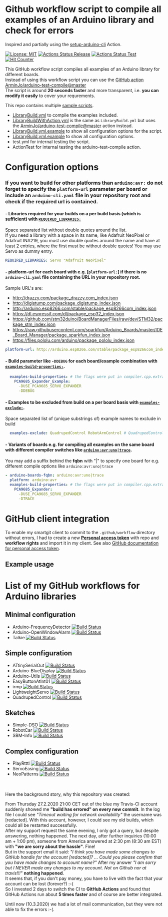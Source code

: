 # Github workflow script to compile all examples of an Arduino library and check for errors
Inspired and partially using the [setup-arduino-cli](https://github.com/arduino/setup-arduino-cli) Action.

[![License: MIT](https://img.shields.io/badge/License-MIT-blue.svg)](https://spdx.org/licenses/MIT.html)
[![Actions Status Release](https://github.com/ArminJo/Github-Actions/workflows/LibraryBuild/badge.svg)](https://github.com/ArminJo/Github-Actions/actions)
[![Actions Status Test](https://github.com/ArminJo/Github-Actions/workflows/test/badge.svg)](https://github.com/ArminJo/Github-Actions/actions)
[![Hit Counter](https://hitcounter.pythonanywhere.com/count/tag.svg?url=https%3A%2F%2Fgithub.com%2FArminJo%2FGithub-Actions-Test)](https://github.com/brentvollebregt/hit-counter)

This GitHub workflow script compiles all examples of an Arduino library for different boards.<br/>
Instead of using this workflow script you can use the [GitHub action ArminJo/arduino-test-compile@master](https://github.com/ArminJo/arduino-test-compile)<br/>
The script is around **20 seconds faster** and more transparent, i.e. **you can modify it easily** to cover your requrements.<br/>

This repo contains multiple [sample scripts](https://github.com/ArminJo/Github-Actions/tree/master/.github/workflows).
- [LibraryBuild.yml](https://raw.githubusercontent.com/ArminJo/Github-Actions/master/.github/workflows/LibraryBuild.yml) to compile the examples included.
- [LibraryBuildWithAction.yml](https://raw.githubusercontent.com/ArminJo/Github-Actions/master/.github/workflows/LibraryBuildWithAction.yml) is the same as `LibraryBuild.yml` but uses the [ArminJo/arduino-test-compile@master](https://github.com/ArminJo/arduino-test-compile) action instead.
- [LibraryBuild.yml.example](https://raw.githubusercontent.com/ArminJo/Github-Actions/master/.github/workflows/LibraryBuild.yml.example) to show all configuration options for the script.
- [LibraryBuild.yml.example](https://raw.githubusercontent.com/ArminJo/Github-Actions/master/.github/workflows/LibraryBuild.yml.example) to show all configuration options.
- test.yml for internal testing the script.
- ActionTest for internal testing the arduino-test-compile action.

# Configuration options
### If you want to build for other platforms than `arduino:avr:` do not forget to specify the `platform-url` parameter per board **or** include an `arduino-cli.yaml` file in your repository root and check if the required url is contained.

#### - **Libraries** required for your builds on a per build basis (which is sufficient) with [`REQUIRED_LIBRARIES:`](https://github.com/ArminJo/Github-Actions/blob/master/.github/workflows/LibraryBuild.yml.example#L25)<br/>
Space separated list without double quotes around the list.<br/>
If you need a library with a space in its name, like Adafruit NeoPixel or Adafruit INA219, you must use double quotes
around the name and have at least 2 entries, where the first must be without double quotes! You may use Servo as dummy entry.

```yaml
REQUIRED_LIBRARIES: Servo "Adafruit NeoPixel"
```

#### - **platform-url** for each board with e.g. [`platform-url:`] if there is no `arduino-cli.yaml` file containing the URL in your repository root.
Sample URL's are:
- http://drazzy.com/package_drazzy.com_index.json
- http://digistump.com/package_digistump_index.json
- http://arduino.esp8266.com/stable/package_esp8266com_index.json
- https://dl.espressif.com/dl/package_esp32_index.json
- https://github.com/stm32duino/BoardManagerFiles/raw/dev/STM32/package_stm_index.json
- https://raw.githubusercontent.com/sparkfun/Arduino_Boards/master/IDE_Board_Manager/package_sparkfun_index.json
- https://files.pololu.com/arduino/package_pololu_index.json

```yaml
platform-url: http://arduino.esp8266.com/stable/package_esp8266com_index.json
```

#### - **Build parameter** like `-DDEBUG` for each board/example combination with [`examples-build-properties:`](https://github.com/ArminJo/Github-Actions/blob/master/.github/workflows/LibraryBuild.yml.example#L62).

```yaml
  examples-build-properties: # the flags were put in compiler.cpp.extra_flags
    PCA9685_Expander_Example:
      -DUSE_PCA9685_SERVO_EXPANDER
      -DDEBUG
```

#### - Examples to be **excluded from build** on a per board basis with [`examples-exclude:`](https://github.com/ArminJo/Github-Actions/blob/master/.github/workflows/LibraryBuild.yml.example#L96).
Space separated list of (unique substrings of) example names to exclude in build

```yaml
  examples-exclude: QuadrupedControl RobotArmControl # QuadrupedControl and RobotArmControl because of missing EEprom
```

#### - **Variants of boards** e.g. for compiling all examples on the same board with different compiler switches like [`arduino:avr:uno|trace`](https://github.com/ArminJo/Github-Actions/blob/master/.github/workflows/LibraryBuild.yml.example#L68).
You may add a suffix behind the **fqbn** with "|" to specify one board for e.g. different compile options like `arduino:avr:uno|trace`

```yaml
- arduino-boards-fqbn: arduino:avr:uno|trace
  platform: arduino:avr
  examples-build-properties: # the flags were put in compiler.cpp.extra_flags
    PCA9685_Expander:
      -DUSE_PCA9685_SERVO_EXPANDER
      -DTRACE
```

# GitHub client integration
To enable my smartgit client to commit to the `.github/workflow` directory without errors, I had to create a new [**Personal access token**](https://github.com/settings/tokens) with repo and **workflow rights** and import it in my client. See also [GitHub documentation for personal access token](https://help.github.com/en/github/authenticating-to-github/creating-a-personal-access-token-for-the-command-line).


## Example usage

# List of my GitHub workflows for Arduino libraries
## Minimal configuration
- Arduino-FrequencyDetector [![Build Status](https://github.com/ArminJo/Arduino-FrequencyDetector/workflows/LibraryBuild/badge.svg)](https://github.com/ArminJo/Arduino-FrequencyDetector/actions)
- Arduino-OpenWindowAlarm [![Build Status](https://github.com/ArminJo/Arduino-OpenWindowAlarm/workflows/LibraryBuild/badge.svg)](https://github.com/ArminJo/Arduino-OpenWindowAlarm/actions)
- Talkie [![Build Status](https://github.com/ArminJo/Talkie/workflows/LibraryBuild/badge.svg)](https://github.com/ArminJo/Talkie/actions)
## Simple configuration
- ATtinySerialOut [![Build Status](https://github.com/ArminJo/ATtinySerialOut/workflows/LibraryBuild/badge.svg)](https://github.com/ArminJo/ATtinySerialOut/actions)
- Arduino-BlueDisplay [![Build Status](https://github.com/ArminJo/Arduino-BlueDisplay/workflows/LibraryBuild/badge.svg)](https://github.com/ArminJo/Arduino-BlueDisplay/actions)
- Arduino-Utils [![Build Status](https://github.com/ArminJo/Arduino-Utils/workflows/LibraryBuild/badge.svg)](https://github.com/ArminJo/Arduino-Utils/actions)
- EasyButtonAtInt01 [![Build Status](https://github.com/ArminJo/EasyButtonAtInt01/workflows/LibraryBuild/badge.svg)](https://github.com/ArminJo/EasyButtonAtInt01/actions)
- irmp [![Build Status](https://github.com/ukw100/irmp/workflows/LibraryBuild/badge.svg)](https://github.com/ukw100/irmp/actions)
- LightweightServo [![Build Status](https://github.com/ArminJo/LightweightServo/workflows/LibraryBuild/badge.svg)](https://github.com/ArminJo/LightweightServo/actions)
- QuadrupedControl [![Build Status](https://github.com/ArminJo/QuadrupedControl/workflows/LibraryBuild/badge.svg)](https://github.com/ArminJo/QuadrupedControl/actions)

## Sketches
- Simple-DSO [![Build Status](https://github.com/ArminJo/Arduino-Simple-DSO/workflows/TestCompile/badge.svg)](https://github.com/ArminJo/Arduino-Simple-DSO/actions)
- RobotCar [![Build Status](https://github.com/ArminJo/Arduino-RobotCar/workflows/TestCompile/badge.svg)](https://github.com/ArminJo/Arduino-RobotCar/actions)
- SBM-Info [![Build Status](https://github.com/ArminJo/Smart-Battery-Module-Info_For_Arduino/workflows/TestCompile/badge.svg)](https://github.com/ArminJo/Smart-Battery-Module-Info_For_Arduino/actions)


## Complex configuration
- PlayRtttl [![Build Status](https://github.com/ArminJo/PlayRtttl/workflows/LibraryBuild/badge.svg)](https://github.com/ArminJo/PlayRtttl/actions)
- ServoEasing [![Build Status](https://github.com/ArminJo/ServoEasing/workflows/LibraryBuild/badge.svg)](https://github.com/ArminJo/ServoEasing/actions)
- NeoPatterns [![Build Status](https://github.com/ArminJo/NeoPatterns/workflows/LibraryBuild/badge.svg)](https://github.com/ArminJo/NeoPatterns/actions)

<br/><br/>Here the background story, why this repository was created:

From Thursday 27.2.2020 21:00 CET out of the blue my Travis-CI account suddenly showed me **"build has errored" on every new commit**.
In the log file I could see *"Timeout waiting for network availability"*  the username was [redacted].
With this account, however, I could see my old builds, which could all be restarted successfully.<br/>
After my support request the same evening, I only got a query, but despite answering, nothing happened.
The next day, after further inquiries (10:00 am + 1:00 pm), someone from America answered at 2:30 pm (8:30 am EST) with **"we are sorry about the hassle"**.
Fine!<br/>
But in the support email it said: *"I think you have made some changes to GitHub handle for the account [redacted]? ... Could you please confirm that you have made changes to account name?"*
After my answer *"I am sorry but I NEVER made any changes to my account. Not on Github nor at travis!!!"* **nothing happened**.<br/>
It seems that, if you don't pay money, you have to live with the fact that your account can be lost (forever?) :-(<br/>
So I invested 2 days to switch the CI to **GitHub Actions** and found that GitHub Actions run about **5 times faster** and of course are better integrated.

Until now (10.3.2020) we had a lot of mail communication, but they were not able to fix the errors :-(.

